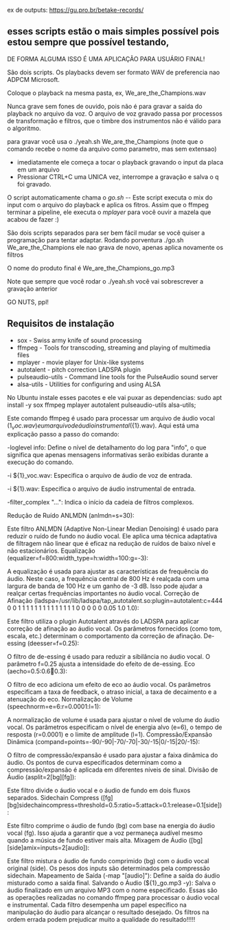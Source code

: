 ex de outputs: https://gu.pro.br/betake-records/

## esses scripts estão o mais simples possível pois estou sempre que possível testando, 

DE FORMA ALGUMA ISSO É UMA APLICAÇÃO PARA USUÁRIO FINAL!

São dois scripts. Os playbacks devem ser formato WAV de preferencia nao ADPCM Microsoft.

Coloque o playback na mesma pasta, ex, We_are_the_Champions.wav

Nunca grave sem fones de ouvido, pois não é para gravar a saída do playback no arquivo da voz.
O arquivo de voz gravado passa por processos de transformação e filtros, que o timbre dos instrumentos não é válido para o algoritmo.

para gravar você usa o ./yeah.sh  We_are_the_Champions (note que o comando recebe o nome da arquivo como parametro, mas sem extensao)

* imediatamente ele começa a tocar o playback gravando o input da placa em um arquivo
* Pressionar CTRL+C uma UNICA vez, interrompe a gravação e salva o q foi gravado.

O script automaticamente chama o *go.sh* -- Este script executa o mix do input com o arquivo do playback e aplica os fitros.
Assim que o ffmpeg terminar a pipeline, ele executa o *mplayer* para você ouvir a mazela que acabou de fazer :)

São dois scripts separados para ser bem fácil mudar se você quiser a programação para tentar adaptar.
Rodando porventura ./go.sh  We_are_the_Champions ele nao grava de novo, apenas aplica novamente os filtros

O nome do produto final é  We_are_the_Champions_go.mp3

Note que sempre que você rodar o ./yeah.sh você vai sobrescrever a gravação anterior

GO NUTS, ppl!

## Requisitos de instalação

* sox - Swiss army knife of sound processing
* ffmpeg - Tools for transcoding, streaming and playing of multimedia files
* mplayer - movie player for Unix-like systems
* autotalent -  pitch correction LADSPA plugin
* pulseaudio-utils - Command line tools for the PulseAudio sound server
* alsa-utils - Utilities for configuring and using ALSA

No Ubuntu instale esses pacotes e ele vai puxar as dependencias: sudo apt install -y sox ffmpeg mplayer autotalent pulseaudio-utils alsa-utils;



Este comando ffmpeg é usado para processar um arquivo de áudio vocal (${1}_voc.wav) e um arquivo de áudio instrumental (${1}.wav). Aqui está uma explicação passo a passo do comando:

-loglevel info: Define o nível de detalhamento do log para "info", o que significa que apenas mensagens informativas serão exibidas durante a execução do comando.

-i ${1}_voc.wav: Especifica o arquivo de áudio de voz de entrada.

-i ${1}.wav: Especifica o arquivo de áudio instrumental de entrada.

-filter_complex "...": Indica o início da cadeia de filtros complexos.

Redução de Ruído ANLMDN (anlmdn=s=30):

Este filtro ANLMDN (Adaptive Non-Linear Median Denoising) é usado para reduzir o ruído de fundo no áudio vocal. Ele aplica uma técnica adaptativa de filtragem não linear que é eficaz na redução de ruídos de baixo nível e não estacionários.
Equalização (equalizer=f=800:width_type=h:width=100:g=-3):

A equalização é usada para ajustar as características de frequência do áudio. Neste caso, a frequência central de 800 Hz é realçada com uma largura de banda de 100 Hz e um ganho de -3 dB. Isso pode ajudar a realçar certas frequências importantes no áudio vocal.
Correção de Afinação (ladspa=/usr/lib/ladspa/tap_autotalent.so:plugin=autotalent:c=444 0 0 1 1 1 1 1 1 1 1 1 1 1 1 1 1 0 0 0 0 0 0.05 1.0 1.0):

Este filtro utiliza o plugin Autotalent através do LADSPA para aplicar correção de afinação ao áudio vocal. Os parâmetros fornecidos (como tom, escala, etc.) determinam o comportamento da correção de afinação.
De-essing (deesser=f=0.25):

O filtro de de-essing é usado para reduzir a sibilância no áudio vocal. O parâmetro f=0.25 ajusta a intensidade do efeito de de-essing.
Eco (aecho=0.5:0.6:100:0.3):

O filtro de eco adiciona um efeito de eco ao áudio vocal. Os parâmetros especificam a taxa de feedback, o atraso inicial, a taxa de decaimento e a atenuação do eco.
Normalização de Volume (speechnorm=e=6:r=0.0001:l=1):

A normalização de volume é usada para ajustar o nível de volume do áudio vocal. Os parâmetros especificam o nível de energia alvo (e=6), o tempo de resposta (r=0.0001) e o limite de amplitude (l=1).
Compressão/Expansão Dinâmica (compand=points=-90/-90|-70/-70|-30/-15|0/-15|20/-15):

O filtro de compressão/expansão é usado para ajustar a faixa dinâmica do áudio. Os pontos de curva especificados determinam como a compressão/expansão é aplicada em diferentes níveis de sinal.
Divisão de Áudio (asplit=2[bg][fg]):

Este filtro divide o áudio vocal e o áudio de fundo em dois fluxos separados.
Sidechain Compress ([fg][bg]sidechaincompress=threshold=0.5:ratio=5:attack=0.1:release=0.1[side]):

Este filtro comprime o áudio de fundo (bg) com base na energia do áudio vocal (fg). Isso ajuda a garantir que a voz permaneça audível mesmo quando a música de fundo estiver mais alta.
Mixagem de Áudio ([bg][side]amix=inputs=2[audio]):

Este filtro mistura o áudio de fundo comprimido (bg) com o áudio vocal original (side). Os pesos dos inputs são determinados pela compressão sidechain.
Mapeamento de Saída (-map "[audio]"):
Define a saída do áudio misturado como a saída final.
Salvando o Áudio (${1}_go.mp3 -y):
Salva o áudio finalizado em um arquivo MP3 com o nome especificado.
Essas são as operações realizadas no comando ffmpeg para processar o áudio vocal e instrumental. Cada filtro desempenha um papel específico na manipulação do áudio para alcançar o resultado desejado. Os filtros na ordem errada podem prejudicar muito a qualidade do resultado!!!!!
